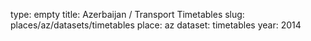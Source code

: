 type: empty
title: Azerbaijan / Transport Timetables
slug: places/az/datasets/timetables
place: az
dataset: timetables
year: 2014
